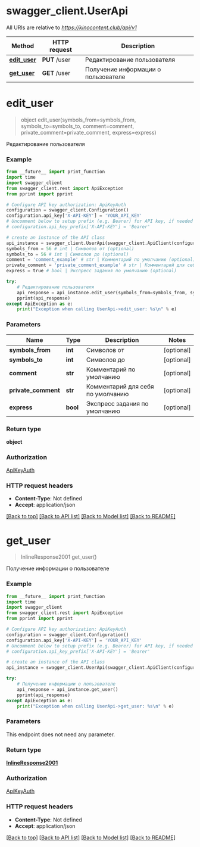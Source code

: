 # swagger_client.UserApi

All URIs are relative to *https://kinocontent.club/api/v1*

Method | HTTP request | Description
------------- | ------------- | -------------
[**edit_user**](UserApi.md#edit_user) | **PUT** /user | Редактирование пользователя
[**get_user**](UserApi.md#get_user) | **GET** /user | Получение информации о пользователе

# **edit_user**
> object edit_user(symbols_from=symbols_from, symbols_to=symbols_to, comment=comment, private_comment=private_comment, express=express)

Редактирование пользователя

### Example
```python
from __future__ import print_function
import time
import swagger_client
from swagger_client.rest import ApiException
from pprint import pprint

# Configure API key authorization: ApiKeyAuth
configuration = swagger_client.Configuration()
configuration.api_key['X-API-KEY'] = 'YOUR_API_KEY'
# Uncomment below to setup prefix (e.g. Bearer) for API key, if needed
# configuration.api_key_prefix['X-API-KEY'] = 'Bearer'

# create an instance of the API class
api_instance = swagger_client.UserApi(swagger_client.ApiClient(configuration))
symbols_from = 56 # int | Символов от (optional)
symbols_to = 56 # int | Символов до (optional)
comment = 'comment_example' # str | Комментарий по умолчанию (optional)
private_comment = 'private_comment_example' # str | Комментарий для себя по умолчанию (optional)
express = true # bool | Экспресс задания по умолчанию (optional)

try:
    # Редактирование пользователя
    api_response = api_instance.edit_user(symbols_from=symbols_from, symbols_to=symbols_to, comment=comment, private_comment=private_comment, express=express)
    pprint(api_response)
except ApiException as e:
    print("Exception when calling UserApi->edit_user: %s\n" % e)
```

### Parameters

Name | Type | Description  | Notes
------------- | ------------- | ------------- | -------------
 **symbols_from** | **int**| Символов от | [optional] 
 **symbols_to** | **int**| Символов до | [optional] 
 **comment** | **str**| Комментарий по умолчанию | [optional] 
 **private_comment** | **str**| Комментарий для себя по умолчанию | [optional] 
 **express** | **bool**| Экспресс задания по умолчанию | [optional] 

### Return type

**object**

### Authorization

[ApiKeyAuth](../README.md#ApiKeyAuth)

### HTTP request headers

 - **Content-Type**: Not defined
 - **Accept**: application/json

[[Back to top]](#) [[Back to API list]](../README.md#documentation-for-api-endpoints) [[Back to Model list]](../README.md#documentation-for-models) [[Back to README]](../README.md)

# **get_user**
> InlineResponse2001 get_user()

Получение информации о пользователе

### Example
```python
from __future__ import print_function
import time
import swagger_client
from swagger_client.rest import ApiException
from pprint import pprint

# Configure API key authorization: ApiKeyAuth
configuration = swagger_client.Configuration()
configuration.api_key['X-API-KEY'] = 'YOUR_API_KEY'
# Uncomment below to setup prefix (e.g. Bearer) for API key, if needed
# configuration.api_key_prefix['X-API-KEY'] = 'Bearer'

# create an instance of the API class
api_instance = swagger_client.UserApi(swagger_client.ApiClient(configuration))

try:
    # Получение информации о пользователе
    api_response = api_instance.get_user()
    pprint(api_response)
except ApiException as e:
    print("Exception when calling UserApi->get_user: %s\n" % e)
```

### Parameters
This endpoint does not need any parameter.

### Return type

[**InlineResponse2001**](InlineResponse2001.md)

### Authorization

[ApiKeyAuth](../README.md#ApiKeyAuth)

### HTTP request headers

 - **Content-Type**: Not defined
 - **Accept**: application/json

[[Back to top]](#) [[Back to API list]](../README.md#documentation-for-api-endpoints) [[Back to Model list]](../README.md#documentation-for-models) [[Back to README]](../README.md)

